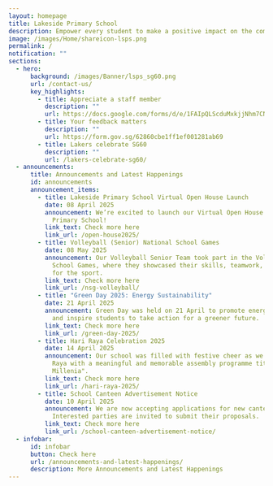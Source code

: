 ```yaml
---
layout: homepage
title: Lakeside Primary School
description: Empower every student to make a positive impact on the community.
image: /images/Home/shareicon-lsps.png
permalink: /
notification: ""
sections:
  - hero:
      background: /images/Banner/lsps_sg60.png
      url: /contact-us/
      key_highlights:
        - title: Appreciate a staff member
          description: ""
          url: https://docs.google.com/forms/d/e/1FAIpQLScduMxkjjNhm7CNWqHyKdTfFis0E7BoILxPVI4V3qnj01pgKg/viewform
        - title: Your feedback matters
          description: ""
          url: https://form.gov.sg/62860cbe1ff1ef001281ab69
        - title: Lakers celebrate SG60
          description: ""
          url: /lakers-celebrate-sg60/
  - announcements:
      title: Announcements and Latest Happenings
      id: announcements
      announcement_items:
        - title: Lakeside Primary School Virtual Open House Launch
          date: 08 April 2025
          announcement: We’re excited to launch our Virtual Open House for Lakeside
            Primary School!
          link_text: Check more here
          link_url: /open-house2025/
        - title: Volleyball (Senior) National School Games
          date: 08 May 2025
          announcement: Our Volleyball Senior Team took part in the Volleyball National
            School Games, where they showcased their skills, teamwork, and love
            for the sport.
          link_text: Check more here
          link_url: /nsg-volleyball/
        - title: "Green Day 2025: Energy Sustainability"
          date: 21 April 2025
          announcement: Green Day was held on 21 April to promote energy sustainability
            and inspire students to take action for a greener future.
          link_text: Check more here
          link_url: /green-day-2025/
        - title: Hari Raya Celebration 2025
          date: 14 April 2025
          announcement: Our school was filled with festive cheer as we celebrated Hari
            Raya with a meaningful and memorable assembly programme titled "Raya
            Millenia".
          link_text: Check more here
          link_url: /hari-raya-2025/
        - title: School Canteen Advertisement Notice
          date: 10 April 2025
          announcement: We are now accepting applications for new canteen vendors.
            Interested parties are invited to submit their proposals.
          link_text: Check more here
          link_url: /school-canteen-advertisement-notice/
  - infobar:
      id: infobar
      button: Check here
      url: /announcements-and-latest-happenings/
      description: More Announcements and Latest Happenings
---
```


